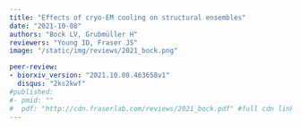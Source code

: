 ```yaml
---
title: "Effects of cryo-EM cooling on structural ensembles"
date: "2021-10-08"
authors: "Bock LV, Grubmüller H"
reviewers: "Young ID, Fraser JS"
image: "/static/img/reviews/2021_bock.png"

peer-review:
- biorxiv_version: "2021.10.08.463658v1"
  disqus: "2ks2kwf"
#published:
#- pmid: ""
#  pdf: "http://cdn.fraserlab.com/reviews/2021_bock.pdf" #full cdn link
---
```

